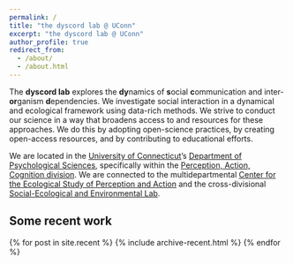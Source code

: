 ```yaml
---
permalink: /
title: "the dyscord lab @ UConn"
excerpt: "the dyscord lab @ UConn"
author_profile: true
redirect_from:
  - /about/
  - /about.html
---
```


The **dyscord lab** explores the
**dy**namics of
**s**ocial
**c**ommunication and inter-**or**ganism
**d**ependencies.
We investigate social interaction in a dynamical and ecological framework using
data-rich methods. We strive to conduct our science in a way that broadens
access to and resources for these approaches. We do this by adopting open-science
practices, by creating open-access resources, and by contributing to educational
efforts.

We are located in the
[University of Connecticut](https://uconn.edu/)’s
[Department of Psychological Sciences](https://psych.uconn.edu/), specifically
within the
[Perception, Action, Cognition division](https://psych.uconn.edu/perception-action-cognition-division/).
We are connected to
the multidepartmental [Center for the Ecological Study of Perception and Action](https://cespa.uconn.edu/)
and the cross-divisional [Social-Ecological and Environmental Lab](https://seelab.socialpsych.uconn.edu/).

## Some recent work

{% for post in site.recent %}
  {% include archive-recent.html %}
{% endfor %}
